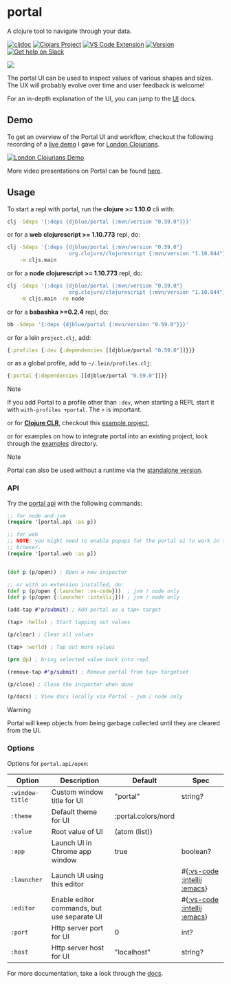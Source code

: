 # portal

A clojure tool to navigate through your data.

[![cljdoc][cljdoc-badge]][cljdoc]
[![Clojars Project][clojars-badge]][clojars]
[![VS Code Extension][vscode-badge]][vscode]
[![Version][intellij-badge]][intellij]
[![Get help on Slack][clojurians-badge]][clojurians]



<a target="_blank" href="https://djblue.github.io/portal/?content-type=application/edn&content-url=https://raw.githubusercontent.com/djblue/portal/gh-pages/docs.edn">
<picture>
  <source media="(prefers-color-scheme: dark)" srcset="https://user-images.githubusercontent.com/1986211/196015562-238cf450-6467-451c-a985-04c7a9b49dba.png">
  <source media="(prefers-color-scheme: light)" srcset="https://user-images.githubusercontent.com/1986211/196015567-74ba9153-341a-4fd7-be47-2c26f0c88c2e.png">
  <img src="https://user-images.githubusercontent.com/1986211/196015562-238cf450-6467-451c-a985-04c7a9b49dba.png">
</picture>
</a>

The portal UI can be used to inspect values of various shapes and sizes. The UX
will probably evolve over time and user feedback is welcome!

For an in-depth explanation of the UI, you can jump to the [UI][ui-concepts]
docs.

## Demo

To get an overview of the Portal UI and workflow, checkout the following
recording of a [live demo][live-demo] I gave for [London
Clojurians][london-clojurians].

<a target="_blank" href="https://www.youtube.com/watch?v=Tj-iyDo3bq0">
<img src="https://img.youtube.com/vi/Tj-iyDo3bq0/hqdefault.jpg" alt="London Clojurians Demo" />
</a>

More video presentations on Portal can be found [here](./doc/videos.md).

## Usage

To start a repl with portal, run the **clojure >= 1.10.0** cli with:

```bash
clj -Sdeps '{:deps {djblue/portal {:mvn/version "0.59.0"}}}'
```

or for a **web** **clojurescript >= 1.10.773** repl, do:

```bash
clj -Sdeps '{:deps {djblue/portal {:mvn/version "0.59.0"}
                    org.clojure/clojurescript {:mvn/version "1.10.844"}}}' \
    -m cljs.main
```

or for a **node** **clojurescript >= 1.10.773** repl, do:

```bash
clj -Sdeps '{:deps {djblue/portal {:mvn/version "0.59.0"}
                    org.clojure/clojurescript {:mvn/version "1.10.844"}}}' \
    -m cljs.main -re node
```

or for a **babashka >=0.2.4** repl, do:

```bash
bb -Sdeps '{:deps {djblue/portal {:mvn/version "0.59.0"}}}'
```

or for a lein `project.clj`, add:

```clojure
{:profiles {:dev {:dependencies [[djblue/portal "0.59.0"]]}}}
```

or as a global profile, add to `~/.lein/profiles.clj`:

```clojure
{:portal {:dependencies [[djblue/portal "0.59.0"]]}}
```

> [!NOTE]
> If you add Portal to a profile other than `:dev`, when starting a REPL
> start it with `with-profiles +portal`. The `+` is important.

or for [**Clojure CLR**][clojure-clr], checkout this [example project](./examples/clr),

or for examples on how to integrate portal into an existing project, look
through the [examples](./examples) directory.

> [!NOTE]
> Portal can also be used without a runtime via the [standalone version](./doc/guides/standalone.md).

### API

Try the [portal api](./src/portal/api.cljc) with the following commands:

```clojure
;; for node and jvm
(require '[portal.api :as p])

;; for web
;; NOTE: you might need to enable popups for the portal ui to work in the
;; browser.
(require '[portal.web :as p])


(def p (p/open)) ; Open a new inspector

;; or with an extension installed, do:
(def p (p/open {:launcher :vs-code}))  ; jvm / node only
(def p (p/open {:launcher :intellij})) ; jvm / node only

(add-tap #'p/submit) ; Add portal as a tap> target

(tap> :hello) ; Start tapping out values

(p/clear) ; Clear all values

(tap> :world) ; Tap out more values

(prn @p) ; bring selected value back into repl

(remove-tap #'p/submit) ; Remove portal from tap> targetset

(p/close) ; Close the inspector when done

(p/docs) ; View docs locally via Portal - jvm / node only
```

> [!WARNING] 
> Portal will keep objects from being garbage collected until they are cleared
> from the UI.

### Options

Options for `portal.api/open`:

| Option          | Description                                 | Default             | Spec                                                                        |
|-----------------|---------------------------------------------|---------------------|-----------------------------------------------------------------------------|
| `:window-title` | Custom window title for UI                  | "portal"            | string?                                                                     |
| `:theme`        | Default theme for UI                        | :portal.colors/nord |                                                                             |
| `:value`        | Root value of UI                            | (atom (list))       |                                                                             |
| `:app`          | Launch UI in Chrome app window              | true                | boolean?                                                                    |
| `:launcher`     | Launch UI using this editor                 |                     | #{[:vs-code][vs-code-docs] [:intellij][intellij-docs] [:emacs][emacs-docs]} |
| `:editor`       | Enable editor commands, but use separate UI |                     | #{[:vs-code][vs-code-docs] [:intellij][intellij-docs] [:emacs][emacs-docs]} |
| `:port`         | Http server port for UI                     | 0                   | int?                                                                        |
| `:host`         | Http server host for UI                     | "localhost"         | string?                                                                     |


For more documentation, take a look through the [docs][docs].

[cljdoc]: https://cljdoc.org/d/djblue/portal/CURRENT
[cljdoc-badge]: https://cljdoc.org/badge/djblue/portal
[clojars]: https://clojars.org/djblue/portal
[clojars-badge]: https://img.shields.io/clojars/v/djblue/portal?color=380036
[vscode]: https://marketplace.visualstudio.com/items?itemName=djblue.portal
[vscode-badge]: https://img.shields.io/visual-studio-marketplace/v/djblue.portal?label=vs-code&color=007ACC&logo=vs
[intellij]: https://plugins.jetbrains.com/plugin/18467-portal
[intellij-badge]: https://img.shields.io/jetbrains/plugin/v/18467?label=intellij

[clojurians]: https://clojurians.slack.com/channels/portal
[clojurians-badge]: https://img.shields.io/badge/slack-clojurians%20%23portal-4A154B?color=63B132

[live-demo]: https://www.youtube.com/watch?v=Tj-iyDo3bq0
[london-clojurians]: https://www.youtube.com/channel/UC-pYfofTyvVDMwM4ttfFGqw
[docs]: https://cljdoc.org/d/djblue/portal/0.59.0/doc/ui-concepts
[ui-concepts]: https://cljdoc.org/d/djblue/portal/0.59.0/doc/ui-concepts

[vs-code-docs]: ./doc/editors/vs-code.md
[intellij-docs]: ./doc/editors/intellij.md
[emacs-docs]: ./doc/editors/emacs.md#xwidget-webkit-embed

[clojure-clr]: https://github.com/clojure/clojure-clr
